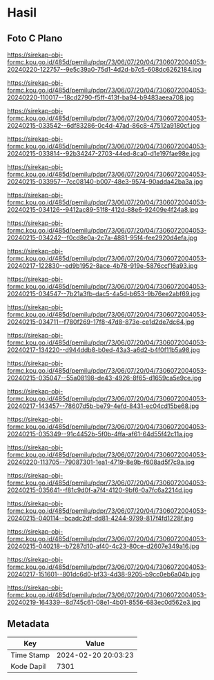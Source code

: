 # Hasil

## Foto C Plano

https://sirekap-obj-formc.kpu.go.id/485d/pemilu/pdpr/73/06/07/20/04/7306072004053-20240220-122757--9e5c39a0-75d1-4d2d-b7c5-608dc6262184.jpg

https://sirekap-obj-formc.kpu.go.id/485d/pemilu/pdpr/73/06/07/20/04/7306072004053-20240220-110017--18cd2790-f5ff-413f-ba94-b9483aeea708.jpg

https://sirekap-obj-formc.kpu.go.id/485d/pemilu/pdpr/73/06/07/20/04/7306072004053-20240215-033542--6df83286-0c4d-47ad-86c8-47512a9180cf.jpg

https://sirekap-obj-formc.kpu.go.id/485d/pemilu/pdpr/73/06/07/20/04/7306072004053-20240215-033814--92b34247-2703-44ed-8ca0-d1e197fae98e.jpg

https://sirekap-obj-formc.kpu.go.id/485d/pemilu/pdpr/73/06/07/20/04/7306072004053-20240215-033957--7cc08140-b007-48e3-9574-90adda42ba3a.jpg

https://sirekap-obj-formc.kpu.go.id/485d/pemilu/pdpr/73/06/07/20/04/7306072004053-20240215-034126--9412ac89-51f8-412d-88e6-92409e4f24a8.jpg

https://sirekap-obj-formc.kpu.go.id/485d/pemilu/pdpr/73/06/07/20/04/7306072004053-20240215-034242--f0cd8e0a-2c7a-4881-95f4-fee2920d4efa.jpg

https://sirekap-obj-formc.kpu.go.id/485d/pemilu/pdpr/73/06/07/20/04/7306072004053-20240217-122830--ed9b1952-8ace-4b78-919e-5876ccf16a93.jpg

https://sirekap-obj-formc.kpu.go.id/485d/pemilu/pdpr/73/06/07/20/04/7306072004053-20240215-034547--7b21a3fb-dac5-4a5d-b653-9b76ee2abf69.jpg

https://sirekap-obj-formc.kpu.go.id/485d/pemilu/pdpr/73/06/07/20/04/7306072004053-20240215-034711--f780f269-17f8-47d8-873e-ce1d2de7dc64.jpg

https://sirekap-obj-formc.kpu.go.id/485d/pemilu/pdpr/73/06/07/20/04/7306072004053-20240217-134220--d944ddb8-b0ed-43a3-a6d2-b4f0f11b5a98.jpg

https://sirekap-obj-formc.kpu.go.id/485d/pemilu/pdpr/73/06/07/20/04/7306072004053-20240215-035047--55a08198-de43-4926-8f65-d1659ca5e9ce.jpg

https://sirekap-obj-formc.kpu.go.id/485d/pemilu/pdpr/73/06/07/20/04/7306072004053-20240217-143457--78607d5b-be79-4efd-8431-ec04cd15be68.jpg

https://sirekap-obj-formc.kpu.go.id/485d/pemilu/pdpr/73/06/07/20/04/7306072004053-20240215-035349--91c4452b-5f0b-4ffa-af61-64d55f42c11a.jpg

https://sirekap-obj-formc.kpu.go.id/485d/pemilu/pdpr/73/06/07/20/04/7306072004053-20240220-113705--79087301-1ea1-4719-8e9b-f608ad5f7c9a.jpg

https://sirekap-obj-formc.kpu.go.id/485d/pemilu/pdpr/73/06/07/20/04/7306072004053-20240215-035641--f81c9d0f-a7f4-4120-9bf6-0a7fc6a2214d.jpg

https://sirekap-obj-formc.kpu.go.id/485d/pemilu/pdpr/73/06/07/20/04/7306072004053-20240215-040114--bcadc2df-dd81-4244-9799-817f4fd1228f.jpg

https://sirekap-obj-formc.kpu.go.id/485d/pemilu/pdpr/73/06/07/20/04/7306072004053-20240215-040218--b7287d10-af40-4c23-80ce-d2607e349a16.jpg

https://sirekap-obj-formc.kpu.go.id/485d/pemilu/pdpr/73/06/07/20/04/7306072004053-20240217-151601--801dc6d0-bf33-4d38-9205-b9cc0eb6a04b.jpg

https://sirekap-obj-formc.kpu.go.id/485d/pemilu/pdpr/73/06/07/20/04/7306072004053-20240219-164339--8d745c61-08e1-4b01-8556-683ec0d562e3.jpg


## Metadata

| Key        | Value               |
| ---------- | ------------------- |
| Time Stamp | 2024-02-20 20:03:23 |
| Kode Dapil | 7301                |



